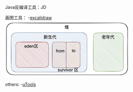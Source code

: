 Java反编译工具：JD

画图工具：
-[excalidraw](https://excalidraw.com/)
![](excalidraw.jpg)






others:
    -[uTools](https://u.tools/)
